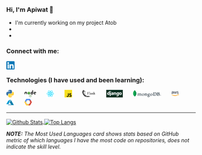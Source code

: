 ### Hi, I'm Apiwat 🙌

- I'm currently working on my project Atob
-
-

### Connect with me:

[<img align="left" alt="LinkedIn" width="22px" src="https://raw.githubusercontent.com/apiwatc/apiwatc/master/assets/linkedin.png" />](https://www.linkedin.com/in/achuaphan/)

<br />

### Technologies (I have used and been learning):

[<img height="20" src="https://raw.githubusercontent.com/apiwatc/apiwatc/master/assets/Python.png">]()
&nbsp;&nbsp;&nbsp;&nbsp;&nbsp;
[<img height="20" src="https://raw.githubusercontent.com/apiwatc/apiwatc/master/assets/node.png">]()
&nbsp;&nbsp;&nbsp;&nbsp;&nbsp;
[<img height="20" src="https://raw.githubusercontent.com/apiwatc/apiwatc/master/assets/React.png">]()
&nbsp;&nbsp;&nbsp;&nbsp;&nbsp;
[<img height="20" src="https://raw.githubusercontent.com/apiwatc/apiwatc/master/assets/js.png">]()
&nbsp;&nbsp;&nbsp;&nbsp;&nbsp;
[<img height="20" src="https://raw.githubusercontent.com/apiwatc/apiwatc/master/assets/flask.png">]()
&nbsp;&nbsp;&nbsp;&nbsp;&nbsp;
[<img height="20" src="https://raw.githubusercontent.com/apiwatc/apiwatc/master/assets/django.png">]()
&nbsp;&nbsp;&nbsp;&nbsp;&nbsp;
[<img height="20" src="https://raw.githubusercontent.com/apiwatc/apiwatc/master/assets/mongodb.png">]()
&nbsp;&nbsp;&nbsp;&nbsp;&nbsp;
[<img height="20" src="https://raw.githubusercontent.com/apiwatc/apiwatc/master/assets/aws.png">]()
&nbsp;&nbsp;&nbsp;&nbsp;&nbsp;
[<img height="20" src="https://raw.githubusercontent.com/apiwatc/apiwatc/master/assets/azure.png">]()
&nbsp;&nbsp;&nbsp;&nbsp;&nbsp;
[<img height="20" src="https://raw.githubusercontent.com/apiwatc/apiwatc/master/assets/gcp.png">]()
<br />

---

<a href="">
  <img align="center" src="https://github-readme-stats.vercel.app/api?username=apiwatc&count_private=true&show_icons=true&theme=dracula&hide=stars" alt="Github Stats" />
</a>
<a href="">
  <img align="center" src="https://github-readme-stats.vercel.app/api/top-langs?username=apiwatc&theme=dracula&layout=compact" alt="Top Langs" />
</a>

**_NOTE:_** _The Most Used Languages card shows stats based on GitHub metric of which languages I have the most code on repositories, does not indicate the skill level._
